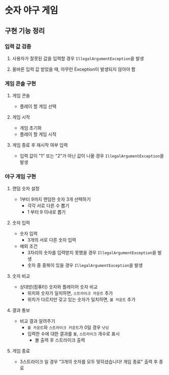 # 숫자 야구 게임

## 구현 기능 정리

### 입력 값 검증 

1. 사용자가 잘못된 값을 입력할 경우 `IllegalArgumentException`을 발생

2. 올바른 입력 값 받았을 때, 아무런 Exception이 발생되지 않아야 함 


### 게임 콘솔 구현

1. 게임 콘솔
    - 플레이 할 게임 선택

2. 게임 시작
    - 게임 초기화
    - 플레이 할 게임 시작

3. 게임 종료 후 재시작 여부 입력
    - 입력 값이 "1" 또는 "2"가 아닌 값이 나올 경우 `IllegalArgumentException`을 발생


### 야구 게임 구현

1. 랜덤 숫자 설정
    - 1부터 9까지 랜덤한 숫자 3개 선택하기
        - 각각 서로 다른 수 뽑기
        - 1 부터 9 이내로 뽑기

2. 숫자 입력
    - 숫자 입력
        - 3개의 서로 다른 숫자 입력
    - 예외 조건
        - 3자리의 숫자를 입력받지 못했을 경우 `IllegalArgumentException`을 발생
        - 숫자 중 중복이 있을 경우 `IllegalArgumentException`을 발생

3. 숫자 비교
    - 상대방(컴퓨터) 숫자와 플레이어 숫자 비교
        - 위치와 숫자가 일치하면, `스트라이크 카운트` 추가
        - 위치가 다르지만 갖고 있는 숫자가 일치하면, `볼 카운트` 추가

4. 결과 통보
    - 비교 결과 알려주기
        - `볼 카운트`와 `스트라이크 카운트`가 0일 경우 `낫싱` 
        - 입력한 수에 대한 결과를 `볼`, `스트라이크` 개수로 표시
            - 볼 출력 후 스트라이크 출력
 
5. 게임 종료
    - 3스트라이크 일 경우 "3개의 숫자를 모두 맞히셨습니다! 게임 종료" 출력 후 종료




